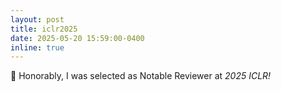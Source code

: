 ```yaml
---
layout: post
title: iclr2025
date: 2025-05-20 15:59:00-0400
inline: true
---
```


📕 Honorably, I was selected as Notable Reviewer at *2025 ICLR!*